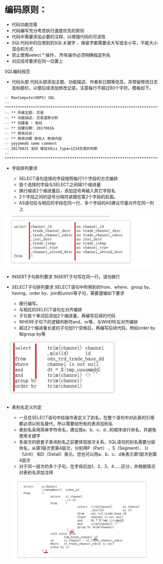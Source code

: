 # 编码原则：
- 代码功能完善
- 代码编写充分考虑执行速度优先的原则
- 代码中需要添加必要的注释，以增强代码的可读性
- SQL代码中的应用到的SQL关键字 、保留字都需要全大写或全小写，不能大小混合的方式
- 禁止使用select *  操作， 所有操作必须明确指定列名
- 对应括号要求在同一位置上


SQL编码规范

- 代码头部
代码头部添加主题、功能描述、作者和日期等信息，并预留修改日志及标题栏，以便后续添加修改记录。注意每行不超过80个字符，模板如下。
```
-- MaxCompute(ODPS) SQL
--**************************************************************************
-- ** 所属主题: 交易
-- ** 功能描述: 交易退款分析
-- ** 创建者 : 有码
-- ** 创建日期: 20170616 
-- ** 修改日志:
-- ** 修改日期 修改人 修改内容
-- yyyymmdd name comment 
-- 20170831 无码 增加对biz_type=1234交易的判断 
--**************************************************************************
```
- 字段排列要求
    
   - SELECT语句选择的字段按照每行1个字段的方式编排
   - 首个选择的字段与SELECT之间隔1个缩进量
   - 换行缩进2个缩进量后，添加逗号再输入其它字段名
   - 2个字段之间的逗号分隔符紧跟在第2个字段的前面。
   - AS语句应与相应的字段在同一行，多个字段的AS建议尽量对齐在同一列上

![alt text](img/03-001.png)

- INSERT子句排列要求
INSERT子句写在同一行，请勿换行

- SELECT子句排列要求
SELECT语句中所用到的from、where、group by、having、order by、join和union等子句，需要遵循如下要求
    - 换行编写。
    - 与相应的SELECT语句左对齐编排
    - 子句首个单词后添加2个缩进量，再编写后续的代码
    - WHERE子句下的逻辑判断符and、or等，与WHERE左对齐编排
    - 超过2个缩进量长度的子句加1个空格后，再编写后续代码，例如order by和group by等

![alt text](img/03-002.png)

- 表别名定义约定
    - 一旦在SELECT语句中给操作表定义了别名，在整个语句中对此表的引用都必须以别名替代，所以需要给所有的表添加别名
    - 表别名采用简单字符命名，建议按a、b、c、d…的顺序进行命名，并避免使用关键字
    - 多层次的嵌套子查询别名之前要体现层次关系，SQL语句的别名需要分层命名，从第1层次至第4层次，分别用P（Part） 、S（Segment）、 U（Unit） 和D（Detail）表示。您也可以用a、b、c、d来表示第1层次到第4层次
    - 对于同一层次的多个子句，在字母后加1、2、3、4……区分，并根据情况对表别名添加注释

    ![alt text](img/03-003.png)

